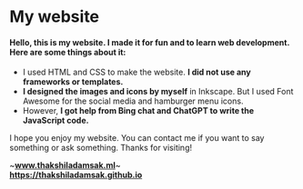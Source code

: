 # My website
#### Hello, this is my website. I made it for fun and to learn web development. Here are some things about it:

- I used HTML and CSS to make the website. **I did not use any frameworks or templates.**
- **I designed the images and icons by myself** in Inkscape. But I used Font Awesome for the social media and hamburger menu icons.
- However, **I got help from Bing chat and ChatGPT to write the JavaScript code.**

I hope you enjoy my website. You can contact me if you want to say something or ask something. Thanks for visiting!


~<b title="The domain is not working anymore due to Freenom issues.">www.thakshiladamsak.ml</b>~
<br>
<b title="Visit this until the main domain gets fixed." target="_blank">https://thakshiladamsak.github.io</b>
